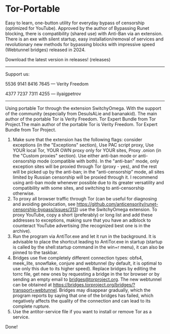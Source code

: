# Tor-Portable

Easy to learn, one-button utility for everyday bypass of censorship (optimized for YouTube). Approved by the author of Bypassing Runet blocking, there is compatibility (shared use) with Anti-Ban via an extension. There is an exe with silent startup, easy installation/removal of services and revolutionary new methods for bypassing blocks with impressive speed (Webtunnel bridges) released in 2024.

Download the latest version in releases! (releases)

---
Support us:

5536 9141 8416 7645 — Verity Freedom

4377 7237 7311 4255 — ilyaigpetrov

---
Using portable Tor through the extension SwitchyOmega. With the support of the community (especially from DesuIsALie and bananakid). The main author of the portable Tor is Verity Freedom. Tor Expert Bundle from Tor Project.The main author of the portable Tor is Verity Freedom. Tor Expert Bundle from Tor Project.

1) Make sure that the extension has the following flags: consider exceptions (in the "Exceptions" section), Use PAC script proxy, Use YOUR local Tor, YOUR OWN proxy only for YOUR sites, Proxy .onion (in the "Custom proxies" section). Use either anti-ban mode or anti-censorship mode (compatible with both). In the "anti-ban" mode, only exception sites will be proxied through Tor (proxy - yes), and the rest will be picked up by the anti-ban; in the “anti-censorship” mode, all sites limited by Russian censorship will be proxied through it. I recommend using anti-ban mode whenever possible due to its greater versatility and compatibility with some sites, and switching to anti-censorship otherwise.
2) To proxy all browser traffic through Tor (can be useful for diagnosing and avoiding geolocation, see https://github.com/anticensority/runet-censorship-bypass/issues/313) use the SwitchyOmega extension. To proxy YouTube, copy a short (preferably) or long list and add these addresses to exceptions, making sure that you have an adblock to counteract YouTube advertising (the recognized best one is in the archive).
3) Run the program via AntiTor.exe and let it run in the background. It is advisable to place the shortcut leading to AntiTor.exe in startup (startup is called by the shell:startup command in the win+r menu), it can also be pinned to the taskbar.
4) Bridges use five completely different connection types: obfs4, meek_lite, snowflake, conjure and webtunnel (by default, it is optimal to use only this due to its higher speed). Replace bridges by editing the torrc file, get new ones by requesting a bridge in the tor browser or by sending an empty email to bridges@torproject.org. The new webtunnel can be obtained at https://bridges.torproject.org/bridges/?transport=webtunnel. Bridges may disappear gradually, which the program reports by saying that one of the bridges has failed, which negatively affects the quality of the connection and can lead to its complete rupture.
5) Use the antitor-service file if you want to install or remove Tor as a service.

Done!